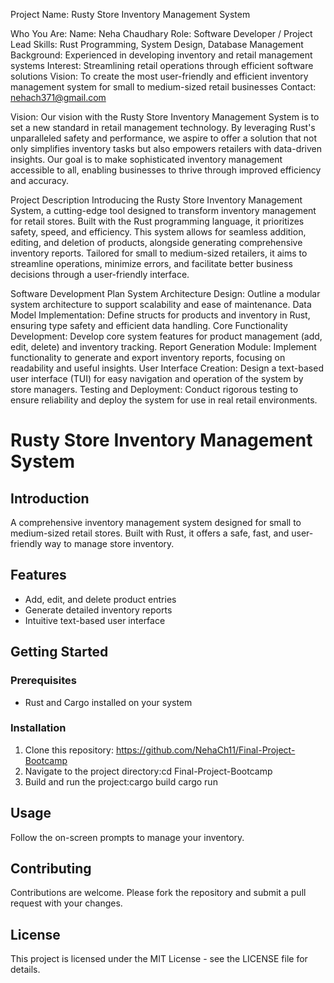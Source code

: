 Project Name: Rusty Store Inventory Management System

Who You Are:
Name: Neha Chaudhary
Role: Software Developer / Project Lead
Skills: Rust Programming, System Design, Database Management
Background: Experienced in developing inventory and retail management systems
Interest: Streamlining retail operations through efficient software solutions
Vision: To create the most user-friendly and efficient inventory management system for small to medium-sized retail businesses
Contact: nehach371@gmail.com


Vision:
Our vision with the Rusty Store Inventory Management System is to set a new standard in retail management technology.
By leveraging Rust's unparalleled safety and performance, we aspire to offer a solution that not only simplifies inventory
tasks but also empowers retailers with data-driven insights. Our goal is to make sophisticated inventory management accessible 
to all, enabling businesses to thrive through improved efficiency and accuracy.

Project Description
Introducing the Rusty Store Inventory Management System, a cutting-edge tool designed to transform inventory management for 
retail stores. Built with the Rust programming language, it prioritizes safety, speed, and efficiency. This system allows for
seamless addition, editing, and deletion of products, alongside generating comprehensive inventory reports. Tailored for small
to medium-sized retailers, it aims to streamline operations, minimize errors, and facilitate better business decisions through 
a user-friendly interface.

Software Development Plan
System Architecture Design: Outline a modular system architecture to support scalability and ease of maintenance.
Data Model Implementation: Define structs for products and inventory in Rust, ensuring type safety and efficient data handling.
Core Functionality Development: Develop core system features for product management (add, edit, delete) and inventory tracking.
Report Generation Module: Implement functionality to generate and export inventory reports, focusing on readability and useful insights.
User Interface Creation: Design a text-based user interface (TUI) for easy navigation and operation of the system by store managers.
Testing and Deployment: Conduct rigorous testing to ensure reliability and deploy the system for use in real retail environments.

# Rusty Store Inventory Management System

## Introduction
A comprehensive inventory management system designed for small to medium-sized retail stores. Built with Rust, it offers a safe, fast, and user-friendly way to manage store inventory.

## Features
- Add, edit, and delete product entries
- Generate detailed inventory reports
- Intuitive text-based user interface

## Getting Started

### Prerequisites
- Rust and Cargo installed on your system

### Installation
1. Clone this repository: https://github.com/NehaCh11/Final-Project-Bootcamp
2. Navigate to the project directory:cd Final-Project-Bootcamp
3. Build and run the project:cargo build
cargo run


## Usage
Follow the on-screen prompts to manage your inventory.

## Contributing
Contributions are welcome. Please fork the repository and submit a pull request with your changes.

## License
This project is licensed under the MIT License - see the LICENSE file for details.





